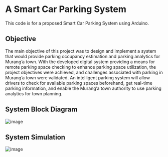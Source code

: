 # A Smart Car Parking System
This code is for a proposed Smart Car Parking System using Arduino. 
## Objective
The main objective of this project was to design and implement a system that would provide parking occupancy estimation and parking analytics for Murang’a town. With the developed digital system providing a means for remote parking space checking to enhance parking space utilization, the project objectives were achieved, and challenges associated with parking in Murang’a town were validated. An intelligent parking system will allow drivers to check for available parking spaces beforehand, get real-time parking information, and enable the Murang’a town authority to use parking analytics for town planning.
## System Block Diagram
![image](https://github.com/koomedenis40/Smart_Car_Parking_System_Code/assets/98518504/febbe753-4add-4462-8f4d-91d42a1f1230)

## System Simulation <br>
![image](https://github.com/koomedenis40/Smart_Car_Parking_System_Code/assets/98518504/59894066-983d-4d09-b927-2ae90cb3a8a8)

